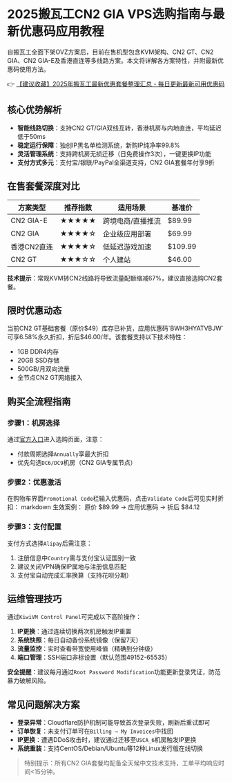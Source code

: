 # 2025搬瓦工CN2 GIA VPS选购指南与最新优惠码应用教程

自搬瓦工全面下架OVZ方案后，目前在售机型包含KVM架构、CN2 GT、CN2 GIA、CN2 GIA-E及香港直连等多线路方案。本文将详解各方案特性，并附最新优惠码使用方法。

👉 [【建议收藏】2025年搬瓦工最新优惠套餐整理汇总 - 每日更新最新可用优惠码](https://bit.ly/banwagon)

## 核心优势解析

- **智能线路切换**：支持CN2 GT/GIA双线互转，香港机房与内地直连，平均延迟低于50ms
- **稳定运行保障**：独创IP黑名单检测系统，新购IP纯净率99.8%
- **灵活管理系统**：支持跨机房无损迁移（日免费操作3次），一键更换IP功能
- **支付方式多元**：支付宝/银联/PayPal全渠道支持，CN2 GIA套餐年付享9折

## 在售套餐深度对比

| 方案类型       | 推荐指数 | 适用场景          | 基准价   |
|----------------|----------|-------------------|----------|
| CN2 GIA-E      | ★★★★★   | 跨境电商/直播推流 | $89.99   |
| CN2 GIA        | ★★★★☆    | 企业级应用部署    | $69.99   |
| 香港CN2直连    | ★★★★☆    | 低延迟游戏加速    | $109.99  |
| CN2 GT         | ★★★☆☆    | 个人建站          | $46.00   |

**技术提示**：常规KVM转CN2线路将导致流量配额缩减67%，建议直接选购CN2套餐。

## 限时优惠动态
当前CN2 GT基础套餐（原价$49）库存已补货，应用优惠码`BWH3HYATVBJW`可享6.58%永久折扣，折后$46.00/年。该套餐支持以下技术特性：
- 1GB DDR4内存
- 20GB SSD存储
- 500GB/月双向流量
- 全节点CN2 GT网络接入

## 购买全流程指南

### 步骤1：机房选择
通过[官方入口](https://bit.ly/banwagon)进入选购页面，注意：
- 付款周期选择`Annually`享最大折扣
- 优先勾选`DC6/DC9`机房（CN2 GIA专属节点）

### 步骤2：优惠激活
在购物车界面`Promotional Code`栏输入优惠码，点击`Validate Code`后可见实时折扣：
markdown
生效案例：
原价 $89.99 → 应用优惠码 → 折后 $84.12

### 步骤3：支付配置
支付方式选择`Alipay`后需注意：
1. 注册信息中`Country`需与支付宝认证国别一致
2. 建议关闭VPN确保IP属地与注册信息匹配
3. 支付宝自动完成汇率换算（支持花呗分期）

## 运维管理技巧
通过`KiwiVM Control Panel`可完成以下高阶操作：
1. **IP更换**：通过连续切换两次机房触发IP重置
2. **系统快照**：每日自动备份系统镜像（保留7天）
3. **流量监控**：实时查看带宽使用峰值（精确到分钟级）
4. **端口管理**：SSH端口非标设置（默认范围49152-65535）

**安全提醒**：建议每月通过`Root Password Modification`功能更新登录凭证，防范暴力破解风险。

## 常见问题解决方案
- **登录异常**：Cloudflare防护机制可能导致首次登录失败，刷新后重试即可
- **订单恢复**：未支付订单可在`Billing → My Invoices`中找回
- **IP更换**：遭遇DDoS攻击时，建议通过迁移至`USCA_6`机房触发IP更换
- **系统重装**：支持CentOS/Debian/Ubuntu等12种Linux发行版在线切换

> 特别提示：所有CN2 GIA套餐均配备全天候中文技术支持，工单平均响应时间<15分钟。